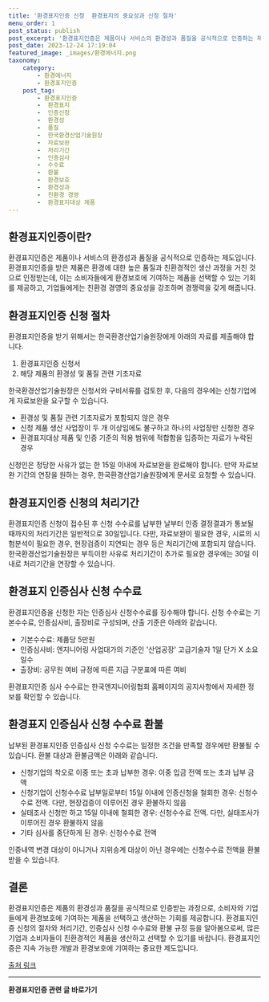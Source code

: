 ```yaml
---
title: '환경표지인증 신청  환경표지의 중요성과 신청 절차'
menu_order: 1
post_status: publish
post_excerpt: '환경표지인증은 제품이나 서비스의 환경성과 품질을 공식적으로 인증하는 제도입니다. 환경표지인증을 받은 제품은 환경에 대한 높은 품질과 친환경적인 생산 과정을 거친 것으로 인정받는데, 이는 소비자들에게 환경보호에 기여하는 제품을 선택할 수 있는 기회를 제공하고, 기업들에게는 친환경 경영의 중요성을 강조하며 경쟁력을 갖게 해줍니다.'
post_date: 2023-12-24 17:19:04
featured_image: _images/환경에너지.png
taxonomy:
    category:
        - 환경에너지
        - 환경표지인증
    post_tag:
        - 환경표지인증
        -  환경표지
        -  인증신청
        -  환경성
        -  품질
        -  한국환경산업기술원장
        -  자료보완
        -  처리기간
        -  인증심사
        -  수수료
        -  환불
        -  환경보호
        -  환경성과
        -  친환경 경영
        -  환경표지대상 제품
---
```




## 환경표지인증이란?
환경표지인증은 제품이나 서비스의 환경성과 품질을 공식적으로 인증하는 제도입니다. 환경표지인증을 받은 제품은 환경에 대한 높은 품질과 친환경적인 생산 과정을 거친 것으로 인정받는데, 이는 소비자들에게 환경보호에 기여하는 제품을 선택할 수 있는 기회를 제공하고, 기업들에게는 친환경 경영의 중요성을 강조하며 경쟁력을 갖게 해줍니다.

## 환경표지인증 신청 절차
환경표지인증을 받기 위해서는 한국환경산업기술원장에게 아래의 자료를 제출해야 합니다.

1. 환경표지인증 신청서
2. 해당 제품의 환경성 및 품질 관련 기초자료

한국환경산업기술원장은 신청서와 구비서류를 검토한 후, 다음의 경우에는 신청기업에게 자료보완을 요구할 수 있습니다.

- 환경성 및 품질 관련 기초자료가 포함되지 않은 경우
- 신청 제품 생산 사업장이 두 개 이상임에도 불구하고 하나의 사업장만 신청한 경우
- 환경표지대상 제품 및 인증 기준의 적용 범위에 적합함을 입증하는 자료가 누락된 경우

신청인은 정당한 사유가 없는 한 15일 이내에 자료보완을 완료해야 합니다. 만약 자료보완 기간의 연장을 원하는 경우, 한국환경산업기술원장에게 문서로 요청할 수 있습니다.

## 환경표지인증 신청의 처리기간
환경표지인증 신청이 접수된 후 신청 수수료를 납부한 날부터 인증 결정결과가 통보될 때까지의 처리기간은 일반적으로 30일입니다. 다만, 자료보완이 필요한 경우, 시료의 시험분석이 필요한 경우, 현장검증이 지연되는 경우 등은 처리기간에 포함되지 않습니다. 한국환경산업기술원장은 부득이한 사유로 처리기간이 추가로 필요한 경우에는 30일 이내로 처리기간을 연장할 수 있습니다.

## 환경표지 인증심사 신청 수수료
환경표지인증을 신청한 자는 인증심사 신청수수료를 징수해야 합니다. 신청 수수료는 기본수수료, 인증심사비, 출장비로 구성되며, 산출 기준은 아래와 같습니다.

- 기본수수료: 제품당 5만원
- 인증심사비: 엔지니어링 사업대가의 기준인 '산업공장' 고급기술자 1일 단가 X 소요일수
- 출장비: 공무원 여비 규정에 따른 지급 구분표에 따른 여비

환경표지인증 심사 수수료는 한국엔지니어링협회 홈페이지의 공지사항에서 자세한 정보를 확인할 수 있습니다.

## 환경표지 인증심사 신청 수수료 환불
납부된 환경표지인증 인증심사 신청 수수료는 일정한 조건을 만족할 경우에만 환불될 수 있습니다. 환불 대상과 환불금액은 아래와 같습니다.

- 신청기업의 착오로 이중 또는 초과 납부한 경우: 이중 입금 전액 또는 초과 납부 금액
- 신청기업이 신청수수료 납부일로부터 15일 이내에 인증신청을 철회한 경우: 신청수수료 전액. 다만, 현장검증이 이루어진 경우 환불하지 않음
- 실태조사 신청만 하고 15일 이내에 철회한 경우: 신청수수료 전액. 다만, 실태조사가 이루어진 경우 환불하지 않음
- 기타 심사를 중단하게 된 경우: 신청수수료 전액

인증내역 변경 대상이 아니거나 지위승계 대상이 아닌 경우에는 신청수수료 전액을 환불받을 수 있습니다. 

## 결론
환경표지인증은 제품의 환경성과 품질을 공식적으로 인증받는 과정으로, 소비자와 기업들에게 환경보호에 기여하는 제품을 선택하고 생산하는 기회를 제공합니다. 환경표지인증 신청의 절차와 처리기간, 인증심사 신청 수수료와 환불 규정 등을 알아봄으로써, 많은 기업과 소비자들이 친환경적인 제품을 생산하고 선택할 수 있기를 바랍니다. 환경표지인증은 지속 가능한 개발과 환경보호에 기여하는 중요한 제도입니다.

[출처 링크]()
<!-- wp:separator -->
<hr class="wp-block-separator has-alpha-channel-opacity"/>
<!-- /wp:separator -->

<!-- wp:group {"backgroundColor":"base","layout":{"type":"constrained"}} -->
<div class="wp-block-group has-base-background-color has-background"><!-- wp:paragraph {"align":"center","fontSize":"medium"} -->
<p class="has-text-align-center has-large-font-size"><strong>환경표지인증 관련 글 바로가기</strong></p>
<!-- /wp:paragraph -->


<!-- wp:latest-posts
{"categories":[{"id":35284,"count":19,"description":"","link":"https://uknowlaw.com/category/%ed%99%98%ea%b2%bd%ed%91%9c%ec%a7%80%ec%9d%b8%ec%a6%9d/","name":"환경표지인증","slug":"환경표지인증","taxonomy":"category","parent":0,"meta":[],"_links":{"self":[{"href":"https://uknowlaw.com/wp-json/wp/v2/categories/35284"}],"collection":[{"href":"https://uknowlaw.com/wp-json/wp/v2/categories"}],"about":[{"href":"https://uknowlaw.com/wp-json/wp/v2/taxonomies/category"}],"wp:post_type":[{"href":"https://uknowlaw.com/wp-json/wp/v2/posts?categories=35284"}],"curies":[{"name":"wp","href":"https://api.w.org/{rel}","templated":true}]}}],"postsToShow":100,"excerptLength":28,"postLayout":"grid","columns":2,"featuredImageAlign":"left","featuredImageSizeSlug":"large","fontSize":"small"} /--></div>
<!-- /wp:group -->